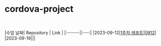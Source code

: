 # cordova-project

<br>

|수업 날짜| Repository | Link |
|:------:|:---:|
|2023-09-12|<a href="https://github.com/wkdtpqls/cordova-project/tree/master/0912">1주차 레포트</a>|<a href="https://wkdtpqls.github.io/cordova-project/0912/smile">0912</a>|
|2023-09-19|||


